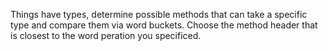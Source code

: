 Things have types, determine possible methods that can take a specific type and compare them via word buckets. Choose the method header that is closest to the word peration you specificed.